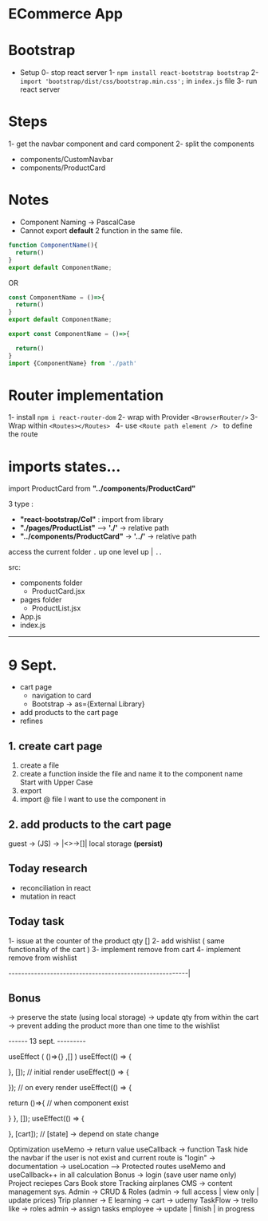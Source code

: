 # ECommerce App

# Bootstrap

- Setup
  0- stop react server
  1- `npm install react-bootstrap bootstrap` 
  2- `import 'bootstrap/dist/css/bootstrap.min.css';` in `index.js` file
  3- run react server

# Steps 
1- get the navbar component and card component
2- split the components
  - components/CustomNavbar
  - components/ProductCard

# Notes
- Component Naming -> PascalCase
- Cannot export **default** 2 function in the same file.
```jsx
function ComponentName(){
  return()
}
export default ComponentName;
```
OR
```jsx
const ComponentName = ()=>{
  return()
}
export default ComponentName;
```
```jsx
export const ComponentName = ()=>{

  return()
}
import {ComponentName} from './path'
```

# Router implementation
1- install `npm i react-router-dom`
2- wrap with Provider `<BrowserRouter/>`
3- Wrap within `<Routes></Routes> `
4- use `<Route path element /> ` to define the route 

# imports states...
import ProductCard from **"../components/ProductCard"**

3 type  :
- **"react-bootstrap/Col"** : import from library
- **"./pages/ProductList"** --> **'./'** -> relative path
- **"../components/ProductCard"** -> **'../'** -> relative path

access the current folder `.`
up one level up | `..`


src:
- components folder
  - ProductCard.jsx
- pages folder
  - ProductList.jsx 
- App.js
- index.js


--- 

# 9 Sept.
- cart page
  - navigation to card
  - Bootstrap -> as={External Library}
- add products to the cart page
- refines

## 1. create cart page
1. create a file 
2. create a function inside the file and name it to the component name
   Start with Upper Case
3. export 
4. import @ file I want to use the component in

## 2. add products to the cart page
guest -> (JS) -> |<>->[]| local storage **(persist)**



## Today research
- reconciliation in react
- mutation in react


## Today task
1- issue at the counter of the product qty []
2- add wishlist ( same functionality of the cart )
3- implement remove from cart
4- implement remove from wishlist 

--------------------------------------------------------|

## Bonus
-> preserve the state (using local storage)
-> update qty from within the cart 
-> prevent adding the product more than one time to the wishlist

------ 13 sept. ---------

useEffect ( ()=>{} ,[] )
  useEffect(() => {

  }, []); // initial render
  useEffect(() => {

  }); // on every render
  useEffect(() => {

return ()=>{ // when component exist

}
  }, []); 
  useEffect(() => {


  }, [cart]);  // [state] -> depend on state change

  
Optimization
useMemo -> return value
useCallback -> function
Task
hide the navbar if the user is not exist and current route is "login" -> documentation -> useLocation --> Protected routes
useMemo and useCallback++ in all calculation
Bonus -> login (save user name only)
Project
reciepes
Cars
Book store
Tracking airplanes
CMS -> content management sys.
Admin -> CRUD & Roles (admin -> full access | view only | update prices)
Trip planner ->
E learning -> cart -> udemy
TaskFlow -> trello like -> roles
admin -> assign tasks
employee -> update | finish | in progress